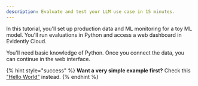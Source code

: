 ```yaml
---
description: Evaluate and test your LLM use case in 15 minutes. 
---
```


In this tutorial, you'll set up production data and ML monitoring for a toy ML model. You'll run evaluations in Python and access a web dashboard in Evidently Cloud.

You'll need basic knowledge of Python. Once you connect the data, you can continue in the web interface.

{% hint style="success" %}
**Want a very simple example first?** Check this ["Hello World"](quickstart-llm.md) instead.
{% endhint %}
